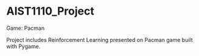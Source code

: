 # AIST1110_Project
Game: Pacman

Project includes Reinforcement Learning presented on Pacman game built with Pygame.
